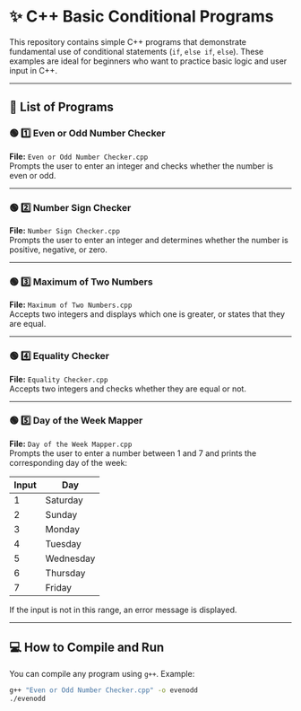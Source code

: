 # ✨ C++ Basic Conditional Programs

This repository contains simple C++ programs that demonstrate fundamental use of conditional statements (`if`, `else if`, `else`). These examples are ideal for beginners who want to practice basic logic and user input in C++.

---

## 📂 List of Programs

### 🟢 1️⃣ Even or Odd Number Checker
**File:** `Even or Odd Number Checker.cpp`  
Prompts the user to enter an integer and checks whether the number is even or odd.

---

### 🟢 2️⃣ Number Sign Checker
**File:** `Number Sign Checker.cpp`  
Prompts the user to enter an integer and determines whether the number is positive, negative, or zero.

---

### 🟢 3️⃣ Maximum of Two Numbers
**File:** `Maximum of Two Numbers.cpp`  
Accepts two integers and displays which one is greater, or states that they are equal.

---

### 🟢 4️⃣ Equality Checker
**File:** `Equality Checker.cpp`  
Accepts two integers and checks whether they are equal or not.

---

### 🟢 5️⃣ Day of the Week Mapper
**File:** `Day of the Week Mapper.cpp`  
Prompts the user to enter a number between 1 and 7 and prints the corresponding day of the week:

| Input | Day          |
|-------|--------------|
| 1     | Saturday     |
| 2     | Sunday       |
| 3     | Monday       |
| 4     | Tuesday      |
| 5     | Wednesday    |
| 6     | Thursday     |
| 7     | Friday       |

If the input is not in this range, an error message is displayed.

---

## 💻 How to Compile and Run

You can compile any program using `g++`. Example:

```bash
g++ "Even or Odd Number Checker.cpp" -o evenodd
./evenodd
